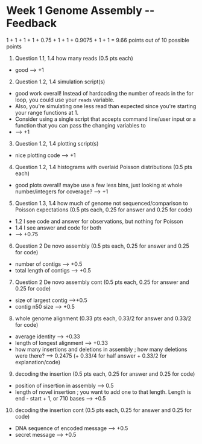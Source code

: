 # Week 1 Genome Assembly -- Feedback

1 + 1 + 1 + 1 + 0.75 + 1 + 1 + 0.9075 + 1 + 1  = 9.66 points out of 10 possible points


1. Question 1.1, 1.4 how many reads (0.5 pts each)

  * good --> +1

2. Question 1.2, 1.4 simulation script(s)

  * good work overall! Instead of hardcoding the number of reads in the for loop, you could use your `reads` variable.
  * Also, you're simulating one less read than expected since you're starting your range functions at 1.
  * Consider using a single script that accepts command line/user input or a function that you can pass the changing variables to
  * --> +1

3. Question 1.2, 1.4 plotting script(s)

  * nice plotting code --> +1

4. Question 1.2, 1.4 histograms with overlaid Poisson distributions (0.5 pts each)

  * good plots overall! maybe use a few less bins, just looking at whole number/integers for coverage? --> +1

5. Question 1.3, 1.4 how much of genome not sequenced/comparison to Poisson expectations (0.5 pts each, 0.25 for answer and 0.25 for code)

  * 1.2 I see code and answer for observations, but nothing for Poisson
  * 1.4 I see answer and code for both
  * --> +0.75

6. Question 2 De novo assembly (0.5 pts each, 0.25 for answer and 0.25 for code)

  * number of contigs --> +0.5
  * total length of contigs --> +0.5

7. Question 2 De novo assembly cont (0.5 pts each, 0.25 for answer and 0.25 for code)

  * size of largest contig -->+0.5
  * contig n50 size --> +0.5

8. whole genome alignment (0.33 pts each, 0.33/2 for answer and 0.33/2 for code)

  * average identity --> +0.33
  * length of longest alignment --> +0.33
  * how many insertions and deletions in assembly ; how many deletions were there? --> 0.2475 (+ 0.33/4 for half answer + 0.33/2 for explanation/code)

9. decoding the insertion (0.5 pts each, 0.25 for answer and 0.25 for code)

  * position of insertion in assembly --> 0.5
  * length of novel insertion ; you want to add one to that length. Length is end - start + 1, or 710 bases --> +0.5

10. decoding the insertion cont (0.5 pts each, 0.25 for answer and 0.25 for code)

  * DNA sequence of encoded message --> +0.5
  * secret message --> +0.5
